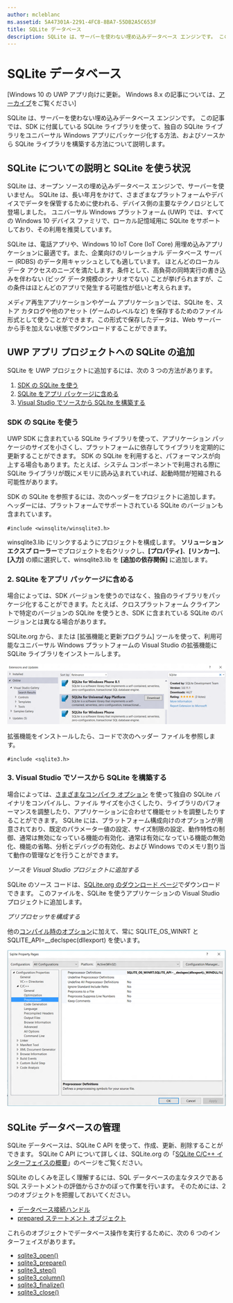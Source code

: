 ```yaml
---
author: mcleblanc
ms.assetid: 5A47301A-2291-4FC8-8BA7-55DB2A5C653F
title: SQLite データベース
description: SQLite は、サーバーを使わない埋め込みデータベース エンジンです。 この記事では、SDK に付属している SQLite ライブラリを使って、独自の SQLite ライブラリをユニバーサル Windows アプリにパッケージ化する方法、およびソースから SQLite ライブラリを構築する方法について説明します。
---
```

# SQLite データベース

\[Windows 10 の UWP アプリ向けに更新。 Windows 8.x の記事については、[アーカイブ](http://go.microsoft.com/fwlink/p/?linkid=619132)をご覧ください\]


SQLite は、サーバーを使わない埋め込みデータベース エンジンです。 この記事では、SDK に付属している SQLite ライブラリを使って、独自の SQLite ライブラリをユニバーサル Windows アプリにパッケージ化する方法、およびソースから SQLite ライブラリを構築する方法について説明します。

## SQLite についての説明と SQLite を使う状況

SQLite は、オープン ソースの埋め込みデータベース エンジンで、サーバーを使いません。 SQLite は、長い年月をかけて、さまざまなプラットフォームやデバイスでデータを保管するために使われる、デバイス側の主要なテクノロジとして登場しました。 ユニバーサル Windows プラットフォーム (UWP) では、すべての Windows 10 デバイス ファミリで、ローカル記憶域用に SQLite をサポートしており、その利用を推奨しています。

SQLite は、電話アプリや、Windows 10 IoT Core (IoT Core) 用埋め込みアプリケーションに最適です。また、企業向けのリレーショナル データベース サーバー (RDBS) のデータ用キャッシュとしても適しています。 ほとんどのローカル データ アクセスのニーズを満たします。条件として、高負荷の同時実行の書き込みを伴わない (ビッグ データ規模のシナリオでない) ことが挙げられますが、この条件はほとんどのアプリで発生する可能性が低いと考えられます。

メディア再生アプリケーションやゲーム アプリケーションでは、SQLite を、ストア カタログや他のアセット (ゲームのレベルなど) を保存するためのファイル形式として使うことができます。この形式で保存したデータは、Web サーバーから手を加えない状態でダウンロードすることができます。

## UWP アプリ プロジェクトへの SQLite の追加

SQLite を UWP プロジェクトに追加するには、次の 3 つの方法があります。

1.  [SDK の SQLite を使う](#using-the-sdk-sqlite)
2.  [SQLite をアプリ パッケージに含める](#including-sqlite-in-the-app-package)
3.  [Visual Studio でソースから SQLite を構築する](#building-sqlite-from-source-in-visual-studio)

### SDK の SQLite を使う

UWP SDK に含まれている SQLite ライブラリを使って、アプリケーション パッケージのサイズを小さくし、プラットフォームに依存してライブラリを定期的に更新することができます。 SDK の SQLite を利用すると、パフォーマンスが向上する場合もあります。たとえば、システム コンポーネントで利用される際に SQLite ライブラリが既にメモリに読み込まれていれば、起動時間が短縮される可能性があります。

SDK の SQLite を参照するには、次のヘッダーをプロジェクトに追加します。 ヘッダーには、プラットフォームでサポートされている SQLite のバージョンも含まれています。

`#include <winsqlite/winsqlite3.h>`

winsqlite3.lib にリンクするようにプロジェクトを構成します。 **ソリューション エクスプ ローラー**でプロジェクトを右クリックし、**[プロパティ]**、**[リンカー]**、**[入力]** の順に選択して、winsqlite3.lib を **[追加の依存関係]** に追加します。

### 2. SQLite をアプリ パッケージに含める

場合によっては、SDK バージョンを使うのではなく、独自のライブラリをパッケージ化することができます。たとえば、クロスプラットフォーム クライアントで特定のバージョンの SQLite を使うとき、SDK に含まれている SQLite のバージョンとは異なる場合があります。

SQLite.org から、または [拡張機能と更新プログラム] ツールを使って、利用可能なユニバーサル Windows プラットフォームの Visual Studio の拡張機能に SQLite ライブラリをインストールします。

![[拡張機能と更新プログラム] 画面](./images/extensions-and-updates.png)

拡張機能をインストールしたら、コードで次のヘッダー ファイルを参照します。

`#include <sqlite3.h>`

### 3. Visual Studio でソースから SQLite を構築する

場合によっては、[さまざまなコンパイラ オプション](http://www.sqlite.org/compile.html) を使って独自の SQLite バイナリをコンパイルし、ファイル サイズを小さくしたり、ライブラリのパフォーマンスを調整したり、アプリケーションに合わせて機能セットを調整したりすることができます。 SQLite には、プラットフォーム構成向けのオプションが用意されており、既定のパラメーター値の設定、サイズ制限の設定、動作特性の制御、通常は無効になっている機能の有効化、通常は有効になっている機能の無効化、機能の省略、分析とデバッグの有効化、および Windows でのメモリ割り当て動作の管理などを行うことができます。

*ソースを Visual Studio プロジェクトに追加する*

SQLite のソース コードは、[SQLite.org のダウンロード ページ](https://www.sqlite.org/download.html)でダウンロードできます。 このファイルを、SQLite を使うアプリケーションの Visual Studio プロジェクトに追加します。

*プリプロセッサを構成する*

他の[コンパイル時のオプション](http://www.sqlite.org/compile.html)に加えて、常に SQLITE\_OS\_WINRT と SQLITE\_API=\_\_declspec(dllexport) を使います。

![[SQLite プロパティ ページ] 画面](./images/property-pages.png)

## SQLite データベースの管理

SQLite データベースは、SQLite C API を使って、作成、更新、削除することができます。 SQLite C API について詳しくは、SQLite.org の「[SQLite C/C++ インターフェイスの概要](http://www.sqlite.org/cintro.html)」のページをご覧ください。

SQLite のしくみを正しく理解するには、SQL データベースの主なタスクである SQL ステートメントの評価からさかのぼって作業を行います。 そのためには、2 つのオブジェクトを把握しておいてください。

-   [データベース接続ハンドル](https://www.sqlite.org/c3ref/sqlite3.html)
-   [prepared ステートメント オブジェクト](https://www.sqlite.org/c3ref/stmt.html)

これらのオブジェクトでデータベース操作を実行するために、次の 6 つのインターフェイスがあります。

-   [sqlite3\_open()](https://web.archive.org/web/20141228070025/http:/www.sqlite.org/c3ref/open.html)
-   [sqlite3\_prepare()](https://web.archive.org/web/20141228070025/http:/www.sqlite.org/c3ref/prepare.html)
-   [sqlite3\_step()](https://web.archive.org/web/20141228070025/http:/www.sqlite.org/c3ref/step.html)
-   [sqlite3\_column()](https://web.archive.org/web/20141228070025/http:/www.sqlite.org/c3ref/column_blob.html)
-   [sqlite3\_finalize()](https://web.archive.org/web/20141228070025/http:/www.sqlite.org/c3ref/finalize.html)
-   [sqlite3\_close()](https://web.archive.org/web/20141228070025/http:/www.sqlite.org/c3ref/close.html)

 

 






<!--HONumber=May16_HO2-->


